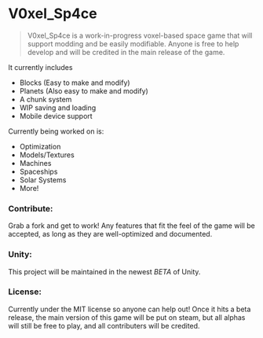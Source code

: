 # V0xel_Sp4ce

>V0xel_Sp4ce is a work-in-progress voxel-based space game that will support modding and be easily modifiable.
>Anyone is free to help develop and will be credited in the main release of the game.

It currently includes
  - Blocks (Easy to make and modify)
  - Planets (Also easy to make and modify)
  - A chunk system
  - WIP saving and loading
  - Mobile device support

Currently being worked on is:
  - Optimization
  - Models/Textures
  - Machines
  - Spaceships
  - Solar Systems
  - More!

### Contribute:
Grab a fork and get to work! Any features that fit the feel of the game will be accepted, as long as they are well-optimized and documented.

### Unity:
This project will be maintained in the newest *BETA* of Unity.

### License:
Currently under the MIT license so anyone can help out! Once it hits a beta release, the main version of this game will be put on steam, but all alphas will still be free to play, and all contributers will be credited.
